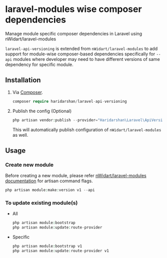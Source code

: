 # laravel-modules wise composer dependencies

Manage module specific composer dependencies in Laravel using nWidart/laravel-modules

`laravel-api-versioning` is extended from `nWidart/laravel-modules` to add support for module-wise composer-based
dependencies specifically for `--api` modules where developer may need to have different versions of same dependency for
specific module.

## Installation

1. Via [Composer](https://getcomposer.org/).

    ```php
    composer require haridarshan/laravel-api-versioning
    ```

2. Publish the config (Optional)

    ```php
    php artisan vendor:publish --provider="Haridarshan\Laravel\ApiVersioning\ApiVersionServiceProvider"
    ```

   This will automatically publish configuration of `nWidart/laravel-modules` as well.

## Usage

### Create new module

Before creating a new module, please
refer [nWidart/laravel-modules documentation](https://docs.laravelmodules.com/v10/creating-a-module) for artisan command
flags.

```php
php artisan module:make:version v1 --api
```

### To update existing module(s)

* All
    ```php
    php artisan module:bootstrap
    php artisan module:update:route-provider
    ```
* Specific
    ```php
    php artisan module:bootstrap v1
    php artisan module:update:route-provider v1
    ```




